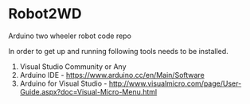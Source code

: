 # Robot2WD
Arduino two wheeler robot code repo

In order to get up and running following tools needs to be installed.

1. Visual Studio Community or Any
2. Arduino IDE - https://www.arduino.cc/en/Main/Software
3. Arduino for Visual Studio - http://www.visualmicro.com/page/User-Guide.aspx?doc=Visual-Micro-Menu.html


